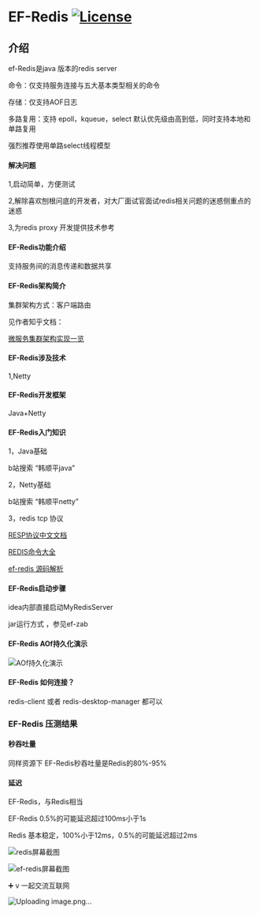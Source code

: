 #  EF-Redis  [![License](https://img.shields.io/badge/license-Apache%202-4EB1BA.svg)](https://www.apache.org/licenses/LICENSE-2.0.html)

## 介绍

ef-Redis是java 版本的redis server

命令：仅支持服务连接与五大基本类型相关的命令

存储：仅支持AOF日志

多路复用：支持 epoll，kqueue，select 默认优先级由高到低，同时支持本地和单路复用

强烈推荐使用单路select线程模型
#### 解决问题

1,启动简单，方便测试

2,解除喜欢刨根问底的开发者，对大厂面试官面试redis相关问题的迷惑侧重点的迷惑

3,为redis proxy 开发提供技术参考

#### EF-Redis功能介绍

支持服务间的消息传递和数据共享

#### EF-Redis架构简介

集群架构方式：客户端路由

见作者知乎文档：

[微服务集群架构实现一览](https://zhuanlan.zhihu.com/p/368407754)



####  EF-Redis涉及技术

1,Netty

####  EF-Redis开发框架

Java+Netty

####  EF-Redis入门知识
1，Java基础

b站搜索 “韩顺平java”

2，Netty基础

b站搜索 “韩顺平netty”

3，redis tcp 协议


[RESP协议中文文档](https://www.redis.com.cn/topics/protocol.html)

[REDIS命令大全](https://www.redis.com.cn/commands.html)

[ef-redis 源码解析](https://zhuanlan.zhihu.com/p/434698347)




####  EF-Redis启动步骤

idea内部直接启动MyRedisServer

jar运行方式 ，参见ef-zab

####  EF-Redis AOf持久化演示

![AOf持久化演示](aof_img.png "屏幕截图.png")

####  EF-Redis 如何连接？

redis-client 或者 redis-desktop-manager 都可以

###  EF-Redis 压测结果

####  秒吞吐量

同样资源下 EF-Redis秒吞吐量是Redis的80%-95%

####  延迟

EF-Redis，与Redis相当

EF-Redis 0.5%的可能延迟超过100ms小于1s

Redis 基本稳定，100%小于12ms，0.5%的可能延迟超过2ms

![redis屏幕截图](cpp-redis.png "redis屏幕截图.png")

![ef-redis屏幕截图](java-redis.png "ef-redis屏幕截图.png")

➕ v 一起交流互联网

![Uploading image.png…]()




